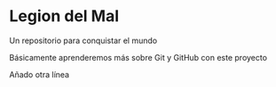 # Legion del Mal
Un repositorio para conquistar el mundo

Básicamente aprenderemos más sobre Git y GitHub con este proyecto

Añado otra línea
